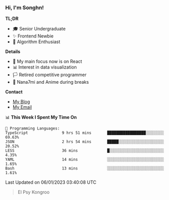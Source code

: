 ### Hi, I'm Songhn!

**TL;DR**

- 🎓 Senior Undergraduate
- ✨ Frontend Newbie
- 🎈 Algorithm Enthusiast

**Details**

- 🎯 My main focus now is on React
- 📊 Interest in data visualization
- 🏳️ Retired competitive programmer
- 🍵 Nana7mi and Anime during breaks

**Contact**
- [My Blog](https://blog.songhn.com)
- [My Email](mailto:nana7mi@duck.com)

<!--START_SECTION:waka-->
📊 **This Week I Spent My Time On** 

```text
💬 Programming Languages: 
TypeScript               9 hrs 51 mins       █████████████████░░░░░░░░   69.63% 
JSON                     2 hrs 54 mins       █████░░░░░░░░░░░░░░░░░░░░   20.52% 
LESS                     36 mins             █░░░░░░░░░░░░░░░░░░░░░░░░   4.35% 
YAML                     14 mins             ░░░░░░░░░░░░░░░░░░░░░░░░░   1.65% 
Bash                     13 mins             ░░░░░░░░░░░░░░░░░░░░░░░░░   1.61%

```


 Last Updated on 06/01/2023 03:40:08 UTC
<!--END_SECTION:waka-->

> El Psy Kongroo

